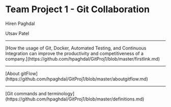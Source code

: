 # Team Project 1 - Git Collaboration
 
<p class="h4">Hiren Paghdal </p> 
<p class="h4">Utsav Patel </p>
<hr>
[How the usage of Git, Docker, Automated Testing, and Continuous Integration can improve the productivity and competitiveness of a company.](https://github.com/hpaghdal/GitProj1/blob/master/firstlink.md)
<hr>
[About gitFlow](https://github.com/hpaghdal/GitProj1/blob/master/aboutgitflow.md)
<hr>
[Git commands and terminology](https://github.com/hpaghdal/GitProj1/blob/master/definitions.md)
